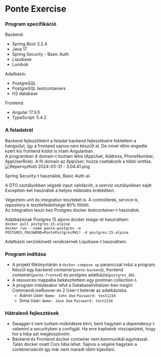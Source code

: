 # Ponte Exercise

### Program specifikáció
Backend:
- Spring Boot 3.2.4
- Java 17
- Spring Security - Basic Auth
- Liquibase
- Lombok

Adatbázis:
- PostgreSQL
- PostgreSQL testcontainers
- H2 database

Frontend:
- Angular 17.3.0
- TypeScript: 5.4.2

### A feladatról
Backend fejlesztőként a feladat backend fejlesztésére fektettem a hangsúlyt,
így a frontend sajnos nem készült el. De mivel időm engedte ezért kis frontend kódot is írtam Angularban. <br />
A programban 4 domain-t hoztam létre (AppUser, Address, PhoneNumber, AppUserRole). A fő domain az AppUser,
hozzá csatlakozik a többi entitás.
![Képernyőfotó 2024-03-31 - 3.04.41.png](..%2F..%2F..%2F..%2Fvar%2Ffolders%2Fqk%2Fvf0xc0wx0rd77hl1vxnlyz640000gn%2FT%2FTemporaryItems%2FNSIRD_screencaptureui_coln7X%2FK%C3%A9perny%C5%91fot%C3%B3%202024-03-31%20-%203.04.41.png)

Spring Security-t használok, Basic Auth-al.

A DTO osztályokban végzek input validációt, a szervíz osztályokban saját Exception-ket 
használok a helyes működés érdekében.

Végeztem unit és integration teszteket is. A controllerek, service-k, repository-k tesztlefedettsége 80% fölötti. <br/>
Az Integration teszt-hez Postgres docker testcontainer-t használok.

Adatbázisnak Postgres 15 alpine docker image-et használtam: <br/>
```docker pull postgres:15-alpine``` <br/>
```docker run --name ponte-postgres -e POSTGRES_PASSWORD=PontePostgresPW1! -d postgres:15-alpine```

Adatbázis verziókövető rendszernek Liquibase-t használtam.

### Program indítása
- A projekt főkönyvtárán a ```docker-compose up``` paranccsal indul a program. Készül egy 
backend container(```ponte-backend```), frontend container(```ponte-fronted```) és postgres adatbázis(```postgres_db```). <br/>
- A resources mappába bekészítettem egy postman collection-t.
- A program indulásakor lefut a DatabaseInitializer-ben megírt CommandLineRunner és 2 User-t belerak az adatbázisba. 
  - Admin User: ```Name: John Doe``` ```Password: test1234```
  - Sima User: ```Name: Jane Doe``` ```Password: test1234```


### Hátralevő fejlesztések
- Swagger-t nem tudtam működésre bírni, bent hagytam a dependency-t valamint a securityben a configját. Ha erre kaphatok visszajelzést, hogy hol a hiba azt megköszönöm.
- Backend és Frontend docker container nem kommunikál egymással. Talán docker miatt Cors hiba lehet. Sajnos a végére hagytam a conténerizációt így már nem maradt időm kijavítani.